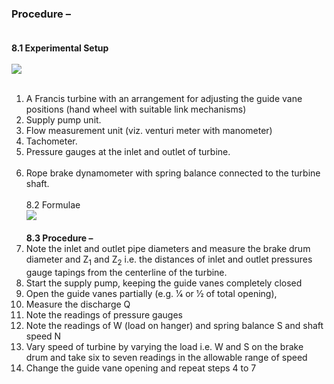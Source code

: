 ### Procedure – <br><br>
<b>8.1	Experimental Setup</b><br><br>
<image src="images/image6.png"><br><br>
1.	A Francis turbine with an arrangement for adjusting the guide vane positions (hand wheel with suitable link mechanisms)<br>
2.	Supply pump unit.<br>
3.	Flow measurement unit (viz. venturi meter with manometer)<br>
4.	Tachometer.<br>
5.	Pressure gauges at the inlet and outlet of turbine.<br><br>
6.	Rope brake dynamometer with spring balance connected to the turbine shaft.<br><br>
8.2	Formulae <br>
<image src="images/imagef3.png"><br><br>
<b>8.3	Procedure – </b><br>
1. Note the inlet and outlet pipe diameters and measure the brake drum diameter and Z<sub>1</sub> and Z<sub>2</sub> i.e. the distances of inlet and outlet pressures gauge tapings from the centerline of the turbine.<br>
2. Start the supply pump, keeping the guide vanes completely closed<br>
3. Open the guide vanes partially (e.g.  1⁄4 or 1⁄2   of total opening),<br>
4. Measure the discharge Q <br>
5. Note the readings of pressure gauges<br>
6. Note the readings of W (load on hanger) and spring balance S and shaft speed N <br>
7. Vary speed of turbine by varying the load i.e. W and S on the brake drum and take six to seven readings in the allowable range of speed <br>
8. Change the guide vane opening and repeat steps 4 to 7 
